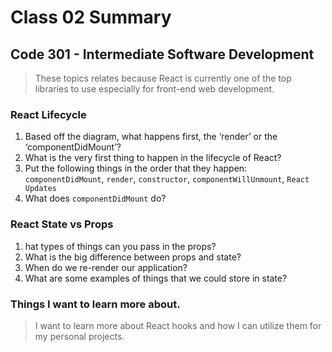 # Class 02 Summary
## Code 301 - Intermediate Software Development

> These topics relates because React is currently one of the top libraries to use especially for front-end web development.

### React Lifecycle
1. Based off the diagram, what happens first, the ‘render’ or the ‘componentDidMount’?
2. What is the very first thing to happen in the lifecycle of React?
3. Put the following things in the order that they happen: `componentDidMount`, `render`, `constructor`, `componentWillUnmount`, `React Updates`
4. What does `componentDidMount` do?

### React State vs Props
1. hat types of things can you pass in the props?
2. What is the big difference between props and state?
3. When do we re-render our application?
4. What are some examples of things that we could store in state?

### Things I want to learn more about.
> I want to learn more about React hooks and how I can utilize them for my personal projects.
